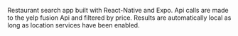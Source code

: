 Restaurant search app built with React-Native and Expo. Api calls are made to the yelp fusion Api and filtered by price. Results are automatically local as long as location services have been enabled.

